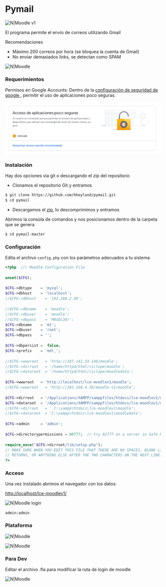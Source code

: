 # Pymail

![N|Moodle v1](./pantallas/home.png?raw=true "Title")

El programa permite el envío de correos utilizando Gmail

Recomendaciones
  - Máximo 200 correos por hora (se bloquea la cuenta de Gmail)
  - No enviar demasiados links, se detectan como SPAM


![N|Moodle ](./pantallas/contenido.png?raw=true "Title")

### Requerimientos

Permisos en Google Accounts:
Dentro de la [configuración de seguridad de google ](https://myaccount.google.com/security), permitir el uso de aplicaciones poco seguras.

![N|Habilitar ](./permisos.png?raw=true "Permisos")

### Instalación

Hay dos opciones via git o descargando el zip del repositorio

  - Clonamos el repositorio Git y entramos

```sh
$ git clone https://github.com/hkeyland/pymail.git
$ cd pymail
```

  - Descargamos el [zip](https://github.com/hkeyland/pymail/archive/master.zip), lo descomprimimos y entramos


Abrimos la consola de comandos y nos posicionamos dentro de la carpeta que se genera


```sh
$ cd pymail-master
```


### Configuración

Edita el archivo `config.php` con los parámetros adecuados a tu sistema 

```php
<?php  /// Moodle Configuration File 

unset($CFG);

$CFG->dbtype    = 'mysql';
$CFG->dbhost    = 'localhost';
//$CFG->dbhost    = '192.168.2.98';

//$CFG->dbname    = 'moodle';
//$CFG->dbuser    = 'moodle';
//$CFG->dbpass    = 'M0oDL34r';
$CFG->dbname    = 'm1';
$CFG->dbuser    = 'root';
$CFG->dbpass    = '';

$CFG->dbpersist =  false;
$CFG->prefix    = 'mdl_';

//$CFG->wwwroot   = 'http://187.141.33.146/moodle';
//$CFG->dirroot   = '/home/httpd/html/ciclope/moodle';
//$CFG->dataroot  = '/home/httpd/html/ciclope/moodledata';

$CFG->wwwroot   = 'http://localhost/lce-moodlev1/moodle';
//$CFG->wwwroot   = 'http://192.168.4.36/moodle-v1/moodle';

$CFG->dirroot   = '/Applications/XAMPP/xamppfiles/htdocs/lce-moodlev1/moodle';
$CFG->dataroot  = '/Applications/XAMPP/xamppfiles/htdocs/lce-moodlev1/moodledata';
//$CFG->dirroot   = ' C:\xampp\htdocs\lce-moodlev1\moodle';
//$CFG->dataroot  = 'C:\xampp\htdocs\lce-moodlev1\moodledata';

$CFG->admin     = 'admin';

$CFG->directorypermissions = 00777;  // try 02777 on a server in Safe Mode

require_once("$CFG->dirroot/lib/setup.php");
// MAKE SURE WHEN YOU EDIT THIS FILE THAT THERE ARE NO SPACES, BLANK LINES,
// RETURNS, OR ANYTHING ELSE AFTER THE TWO CHARACTERS ON THE NEXT LINE.
?>

```


### Acceso

Una vez instalado abrimos el navegador con los datos:

[http://localhost/lce-moodlev1/](http://localhost/lce-moodlev1/)


![N|Moodle login](./pantallas/login.png?raw=true "Title")

`
admin:admin
`



### Plataforma

![N|Moodle ](./pantallas/moodle.png?raw=true "Title")

![N|Moodle ](./pantallas/moodle-2.png?raw=true "Title")


### Para Dev

Editar el archivo .fla para modificar la ruta de login de moodle

![N|Moodle ](./pantallas/edit-fla-login.png?raw=true "Title")


